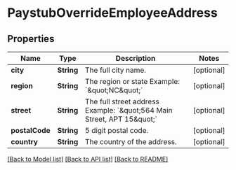 # PaystubOverrideEmployeeAddress

## Properties
Name | Type | Description | Notes
------------ | ------------- | ------------- | -------------
**city** | **String** | The full city name. | [optional] 
**region** | **String** | The region or state Example: &#x60;\&quot;NC\&quot;&#x60; | [optional] 
**street** | **String** | The full street address Example: &#x60;\&quot;564 Main Street, APT 15\&quot;&#x60; | [optional] 
**postalCode** | **String** | 5 digit postal code. | [optional] 
**country** | **String** | The country of the address. | [optional] 

[[Back to Model list]](../README.md#documentation-for-models) [[Back to API list]](../README.md#documentation-for-api-endpoints) [[Back to README]](../README.md)



